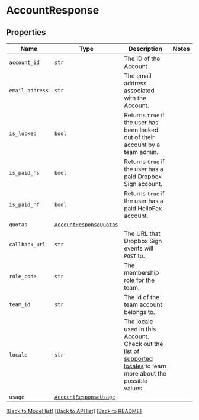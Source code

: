 # AccountResponse



## Properties
Name | Type | Description | Notes
------------ | ------------- | ------------- | -------------
| `account_id` | ```str``` |  The ID of the Account  |  |
| `email_address` | ```str``` |  The email address associated with the Account.  |  |
| `is_locked` | ```bool``` |  Returns `true` if the user has been locked out of their account by a team admin.  |  |
| `is_paid_hs` | ```bool``` |  Returns `true` if the user has a paid Dropbox Sign account.  |  |
| `is_paid_hf` | ```bool``` |  Returns `true` if the user has a paid HelloFax account.  |  |
| `quotas` | [```AccountResponseQuotas```](AccountResponseQuotas.md) |    |  |
| `callback_url` | ```str``` |  The URL that Dropbox Sign events will `POST` to.  |  |
| `role_code` | ```str``` |  The membership role for the team.  |  |
| `team_id` | ```str``` |  The id of the team account belongs to.  |  |
| `locale` | ```str``` |  The locale used in this Account. Check out the list of [supported locales](/api/reference/constants/#supported-locales) to learn more about the possible values.  |  |
| `usage` | [```AccountResponseUsage```](AccountResponseUsage.md) |    |  |

[[Back to Model list]](../README.md#documentation-for-models) [[Back to API list]](../README.md#documentation-for-api-endpoints) [[Back to README]](../README.md)

